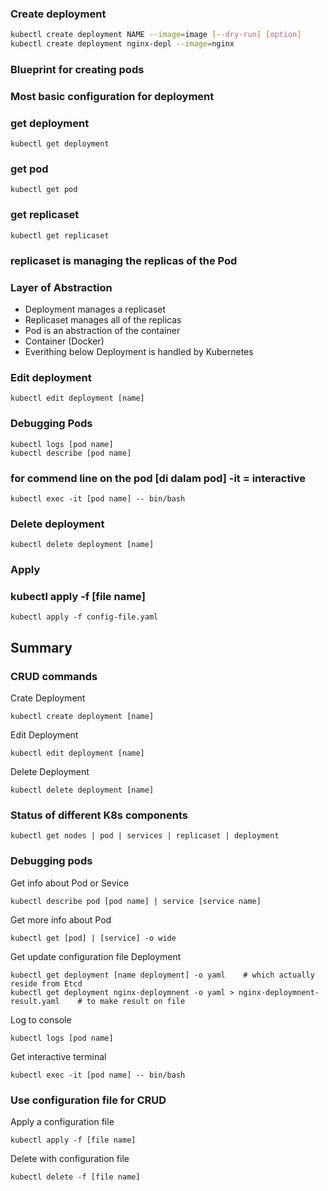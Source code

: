 ### Create deployment
``` bash
kubectl create deployment NAME --image=image [--dry-run] [option]
kubectl create deployment nginx-depl --image=nginx
```
### Blueprint for creating pods
### Most basic configuration for deployment


### get deployment
``` console
kubectl get deployment
```
### get pod
``` console
kubectl get pod
```
### get replicaset
``` console
kubectl get replicaset
```
### replicaset is managing the replicas of the Pod

### Layer of Abstraction
- Deployment manages a replicaset 
- Replicaset manages all  of the replicas
- Pod is an abstraction of the container
- Container (Docker)
- Everithing below Deployment is handled by Kubernetes

### Edit deployment
``` console
kubectl edit deployment [name]
```


### Debugging Pods
``` console
kubectl logs [pod name]
kubectl describe [pod name]
``` 

### for commend line on the pod [di dalam pod] -it = interactive
``` console
kubectl exec -it [pod name] -- bin/bash
```

### Delete deployment
``` console
kubectl delete deployment [name]
```

### Apply
### kubectl apply -f [file name]
```
kubectl apply -f config-file.yaml
```



## Summary 

### CRUD commands
Crate Deployment        
``` console
kubectl create deployment [name]
```
Edit Deployment        
``` console
kubectl edit deployment [name]
``` 
Delete Deployment       
``` console
kubectl delete deployment [name]
```


### Status of different K8s components
``` console
kubectl get nodes | pod | services | replicaset | deployment
```

### Debugging pods
Get info about Pod or Sevice       
``` console
kubectl describe pod [pod name] | service [service name]
``` 
Get more info about Pod
``` console
kubectl get [pod] | [service] -o wide
``` 
Get update configuration file Deployment
``` console
kubectl get deployment [name deployment] -o yaml    # which actually reside from Etcd
kubectl get deployment nginx-deploymnent -o yaml > nginx-deploymnent-result.yaml    # to make result on file
``` 
Log to console              
``` console
kubectl logs [pod name]
``` 
Get interactive terminal    
``` console
kubectl exec -it [pod name] -- bin/bash
``` 

### Use configuration file for CRUD
Apply a configuration file      
``` console
kubectl apply -f [file name]
```

Delete with configuration file   
``` console
kubectl delete -f [file name]
```
